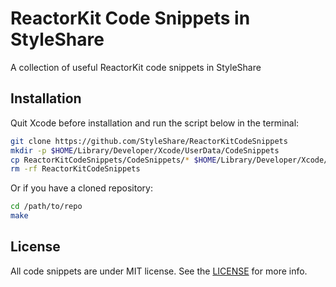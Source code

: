# ReactorKit Code Snippets in StyleShare

A collection of useful ReactorKit code snippets in StyleShare

## Installation

Quit Xcode before installation and run the script below in the terminal:

```bash
git clone https://github.com/StyleShare/ReactorKitCodeSnippets
mkdir -p $HOME/Library/Developer/Xcode/UserData/CodeSnippets
cp ReactorKitCodeSnippets/CodeSnippets/* $HOME/Library/Developer/Xcode/UserData/CodeSnippets
rm -rf ReactorKitCodeSnippets
```

Or if you have a cloned repository:

```bash
cd /path/to/repo
make
```

## License

All code snippets are under MIT license. See the [LICENSE](LICENSE) for more info.
